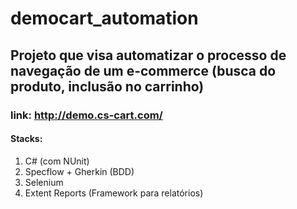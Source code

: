 # democart_automation
## Projeto que visa automatizar o processo de navegação de um e-commerce (busca do produto, inclusão no carrinho)
### link: http://demo.cs-cart.com/

#### Stacks:
1. C# (com NUnit)
2. Specflow + Gherkin (BDD)
3. Selenium
4. Extent Reports (Framework para relatórios)
